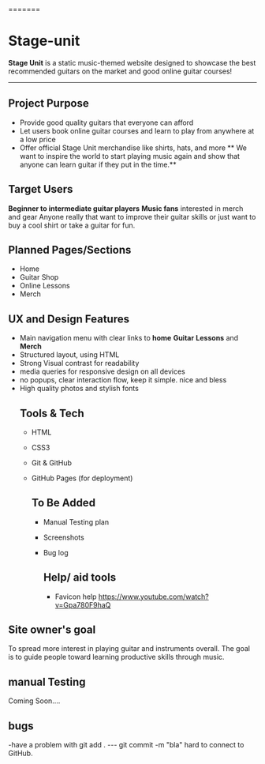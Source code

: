 
=======
# Stage-unit

**Stage Unit** is a static music-themed website designed to showcase the best recommended guitars on the market and good online guitar courses!

---

## Project Purpose

- Provide good quality guitars that everyone can afford
- Let users book online guitar courses and learn to play from anywhere at a low price
- Offer official Stage Unit merchandise like shirts, hats, and more
 ** We want to inspire the world to start playing music again and show that anyone can learn guitar if they put in the time.**

## Target Users 

**Beginner to intermediate guitar players**
**Music fans** interested in merch and gear
Anyone really that want to improve their guitar skills or just want to buy a cool shirt or take a guitar for fun.

## Planned Pages/Sections
- Home
- Guitar Shop
- Online Lessons
- Merch

  

## UX and Design Features
- Main navigation menu with clear links to **home** **Guitar** **Lessons** and **Merch**
- Structured layout, using HTML
- Strong Visual contrast for readability
- media queries for responsive design on all devices
- no popups, clear interaction flow, keep it simple. nice and bless
- High quality photos and stylish fonts
  ## Tools & Tech
  - HTML
  - CSS3
  - Git & GitHub
  - GitHub Pages (for deployment)
 
    ## To Be Added
    - Manual Testing plan
    - Screenshots
    - Bug log

      ## Help/ aid tools
      - Favicon help https://www.youtube.com/watch?v=Gpa780F9haQ
  


## Site owner's goal
To spread more interest in playing guitar and instruments overall. The goal is to guide people toward learning productive skills through music.

  ## manual Testing
  Coming Soon....



  ## bugs
  -have a problem with git add . --- git commit -m "bla" hard to connect to GitHub.

